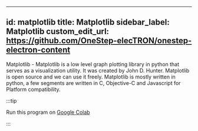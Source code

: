 
---
id: matplotlib
title: Matplotlib
sidebar_label: Matplotlib
custom_edit_url: https://github.com/OneStep-elecTRON/onestep-electron-content
---

Matplotlib - Matplotlib is a low level graph plotting library in python that serves as a visualization utility. It was created by John D. Hunter. Matplotlib is open source and we can use it freely. Matplotlib is mostly written in python, a few segments are written in C, Objective-C and Javascript for Platform compatibility.

:::tip

Run this program on <a href='https://colab.research.google.com/drive/13g_UC0WD5xoqI6TBwSZ4UBzvQSYi44dE?usp=sharing'>Google Colab</a>

:::
